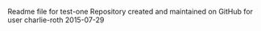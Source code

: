 Readme file for test-one
Repository created and maintained on GitHub
for user charlie-roth
2015-07-29